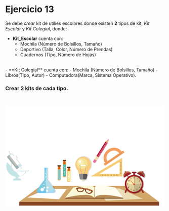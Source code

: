 # Ejercicio 13

Se debe *crear* kit de utilies escolares donde existen
**2** tipos de kit, *Kit Escolar* y *Kit Colegial*, donde:
</br>
- **Kit_Escolar** cuenta con:
  - Mochila (Número de Bolsillos, Tamaño)
  - Deportivo (Talla, Color, Número de Prendas)
  - Cuadernos (Tipo, Número de Hojas)
</br>
- **Kit Colegial** cuenta con:
  - Mochila (Número de Bolsillos, Tamaño)
  - Libros(Tipo, Autor)
  - Computadora(Marca, Sistema Operativo).

### Crear 2 kits de cada tipo.
 </br>
 <p align="center">
    <img src="https://github.com/AleS900/prueba/blob/master/assets/pngwing.com%20(1).png" />
 </p>
